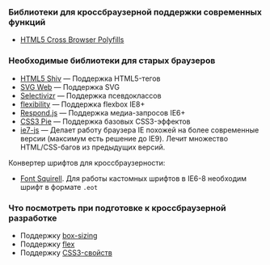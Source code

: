 ### Библиотеки для кроссбраузерной поддержки современных функций

* [HTML5 Cross Browser Polyfills](https://github.com/Modernizr/Modernizr/wiki/HTML5-Cross-Browser-Polyfills)

### Необходимые библиотеки для старых браузеров

* [HTML5 Shiv](https://github.com/aFarkas/html5shiv/) — Поддержка HTML5-тегов
* [SVG Web](https://code.google.com/archive/p/svgweb/) — Поддержка SVG
* [Selectivizr](http://selectivizr.com/) — Поддержка псевдоклассов
* [flexibility](https://github.com/jonathantneal/flexibility) — Поддержка flexbox IE8+
* [Respond.js](https://github.com/scottjehl/Respond) — Поддержка медиа-запросов IE6+ 
* [CSS3 Pie](http://css3pie.com/) — Поддержка базовых CSS3-эффектов
* [ie7-js](https://code.google.com/archive/p/ie7-js/) — Делает работу браузера IE похожей на более современные версии (максимум есть решение до IE9). Лечит множество HTML/CSS-багов из предыдущих версий.

Конвертер шрифтов для кроссбраузерности:
* [Font Squirell](https://www.fontsquirrel.com/). Для работы кастомных шрифтов в IE6-8 необходим шрифт в формате `.eot`

### Что посмотреть при подготовке к кроссбраузерной разработке

* Поддержку [box-sizing](http://caniuse.com/#search=box-sizing)
* Поддержку [flex](http://caniuse.com/#search=flex)
* Поддержку [CSS3-свойств](http://caniuse.com/#search=CSS3)
